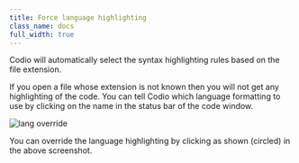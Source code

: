 ```yaml
---
title: Force language highlighting
class_name: docs
full_width: true
---
```


Codio will automatically select the syntax highlighting rules based on the file extension.

If you open a file whose extension is not known then you will not get any highlighting of the code. You can tell Codio which language formatting to use by clicking on the name in the status bar of the code window.

![lang override](/img/docs/ide-force-lang.png)

You can override the language highlighting by clicking as shown (circled) in the above screenshot.

